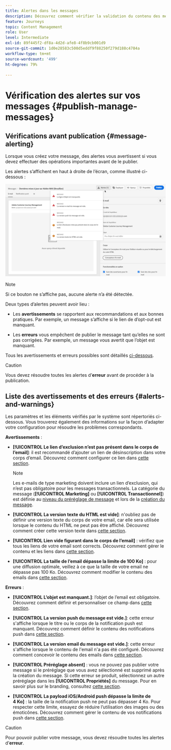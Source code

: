 ```yaml
---
title: Alertes dans les messages
description: Découvrez comment vérifier la validation du contenu des messages et résoudre les problèmes.
feature: Journeys
topic: Content Management
role: User
level: Intermediate
exl-id: 89f445f2-df8a-4d2d-afe8-4f8b9cb001d9
source-git-commit: 1d0e28583c500d5eddf9f88250f279d188c4784a
workflow-type: tm+mt
source-wordcount: '499'
ht-degree: 79%

---
```


# Vérification des alertes sur vos messages {#publish-manage-messages}

## Vérifications avant publication {#message-alerting}

Lorsque vous créez votre message, des alertes vous avertissent si vous devez effectuer des opérations importantes avant de le publier.

Les alertes s’affichent en haut à droite de l’écran, comme illustré ci-dessous :

![](assets/message-alerts.png)

>[!NOTE]
>
>Si ce bouton ne s’affiche pas, aucune alerte n’a été détectée.

Deux types d’alertes peuvent avoir lieu :

* Les **avertissements** se rapportent aux recommandations et aux bonnes pratiques. Par exemple, un message s’affiche si le lien de d’opt-out est manquant.

* Les **erreurs** vous empêchent de publier le message tant qu’elles ne sont pas corrigées. Par exemple, un message vous avertit que l’objet est manquant.

Tous les avertissements et erreurs possibles sont détaillés [ci-dessous](#alerts-and-warnings).

>[!CAUTION]
>
> Vous devez résoudre toutes les alertes d’**erreur** avant de procéder à la publication.

## Liste des avertissements et des erreurs {#alerts-and-warnings}

Les paramètres et les éléments vérifiés par le système sont répertoriés ci-dessous. Vous trouverez également des informations sur la façon d’adapter votre configuration pour résoudre les problèmes correspondants.

**Avertissements** :

* **[!UICONTROL Le lien d’exclusion n’est pas présent dans le corps de l’email]**: il est recommandé d’ajouter un lien de désinscription dans votre corps d’email. Découvrez comment configurer ce lien dans [cette section](consent.md#opt-out-management).

   >[!NOTE]
   >
   >Les e-mails de type marketing doivent inclure un lien d’exclusion, qui n’est pas obligatoire pour les messages transactionnels. La catégorie du message (**[!UICONTROL Marketing]** ou **[!UICONTROL Transactionnel]**) est définie au [niveau du préréglage de message](../configuration/message-presets.md#email-type) et lors de la [création du message](get-started-content.md#create-new-message).

* **[!UICONTROL La version texte du HTML est vide]**: n&#39;oubliez pas de définir une version texte du corps de votre email, car elle sera utilisée lorsque le contenu du HTML ne peut pas être affiché. Découvrez comment créer cette version texte dans [cette section](../design/text-version-email.md).

* **[!UICONTROL Lien vide figurant dans le corps de l’email]** : vérifiez que tous les liens de votre email sont corrects. Découvrez comment gérer le contenu et les liens dans [cette section](../design/create-email-content.md).

* **[!UICONTROL La taille de l’email dépasse la limite de 100 Ko]** : pour une diffusion optimale, veillez à ce que la taille de votre email ne dépasse pas 100 Ko. Découvrez comment modifier le contenu des emails dans [cette section](../design/create-email-content.md).

**Erreurs** :

* **[!UICONTROL L’objet est manquant.]**: l’objet de l’email est obligatoire. Découvrez comment définir et personnaliser ce champ dans [cette section](create-email.md).

   <!--HTML is empty when Amp HTML is present-->

* **[!UICONTROL La version push du message est vide.]**: cette erreur s&#39;affiche lorsque le titre ou le corps de la notification push est manquant. Découvrez comment définir le contenu des notifications push dans [cette section](create-push.md).

* **[!UICONTROL La version email du message est vide.]**: cette erreur s&#39;affiche lorsque le contenu de l&#39;email n&#39;a pas été configuré. Découvrez comment concevoir le contenu des emails dans [cette section](../design/design-emails.md).

* **[!UICONTROL Préréglage absent]** : vous ne pouvez pas publier votre message si le préréglage que vous avez sélectionné est supprimé après la création du message. Si cette erreur se produit, sélectionnez un autre préréglage dans les **[!UICONTROL Propriétés]** du message. Pour en savoir plus sur le branding, consultez [cette section](../configuration/about-subdomain-delegation.md).

* **[!UICONTROL La payload iOS/Android push dépasse la limite de 4 Ko]** : la taille de la notification push ne peut pas dépasser 4 Ko. Pour respecter cette limite, essayez de réduire l’utilisation des images ou des émoticônes. Découvrez comment gérer le contenu de vos notifications push dans [cette section](create-push.md).

>[!CAUTION]
>
> Pour pouvoir publier votre message, vous devez résoudre toutes les alertes d’**erreur**.

<!--Other issues can stop publication such as:
* The push notification title is empty-->
